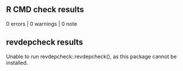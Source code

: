 ## R CMD check results

0 errors | 0 warnings | 0 note

## revdepcheck results

Unable to run revdepcheck::revdepcheck(), as this package cannot be installed.
